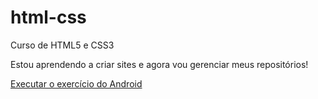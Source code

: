 # html-css
Curso de HTML5 e CSS3

Estou aprendendo a criar sites e agora vou gerenciar meus
repositórios!

<a href="https://rafael-silva-mkt.github.io/html-css/exercicios/feito/ex022/index.html"> Executar o exercício do Android
